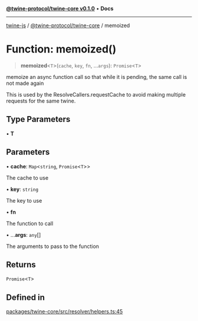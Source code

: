 [**@twine-protocol/twine-core v0.1.0**](../README.md) • **Docs**

***

[twine-js](../../../README.md) / [@twine-protocol/twine-core](../README.md) / memoized

# Function: memoized()

> **memoized**\<`T`\>(`cache`, `key`, `fn`, ...`args`): `Promise`\<`T`\>

memoize an async function call so that while it is pending, the same call is not made again

This is used by the ResolveCallers.requestCache to avoid making
multiple requests for the same twine.

## Type Parameters

• **T**

## Parameters

• **cache**: `Map`\<`string`, `Promise`\<`T`\>\>

The cache to use

• **key**: `string`

The key to use

• **fn**

The function to call

• ...**args**: `any`[]

The arguments to pass to the function

## Returns

`Promise`\<`T`\>

## Defined in

[packages/twine-core/src/resolver/helpers.ts:45](https://github.com/twine-protocol/twine-js/blob/bc5370ff2573a6e5e5c7a912acc672967ce4c5db/packages/twine-core/src/resolver/helpers.ts#L45)

